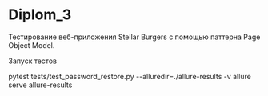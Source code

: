 # Diplom_3
Тестирование веб-приложения Stellar Burgers с помощью паттерна Page Object Model. 

Запуск тестов

pytest tests/test_password_restore.py --alluredir=./allure-results -v
allure serve allure-results